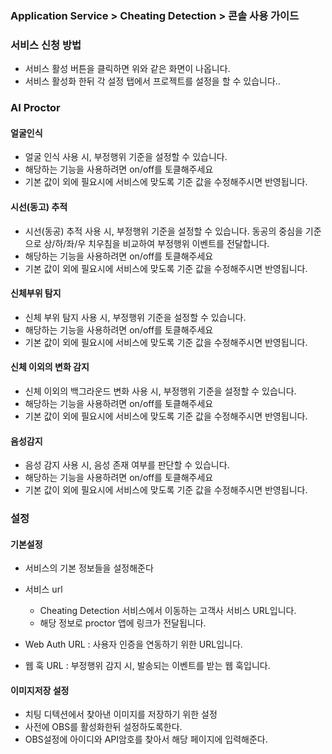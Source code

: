 ### Application Service > Cheating Detection > 콘솔 사용 가이드
### 서비스 신청 방법
* 서비스 활성 버튼을 클릭하면 위와 같은 화면이 나옵니다.
* 서비스 활성화 한뒤 각 설정 탭에서 프로젝트를 설정을 할 수 있습니다..

### AI Proctor
#### 얼굴인식
* 얼굴 인식 사용 시, 부정행위 기준을 설정할 수 있습니다.
* 해당하는 기능을 사용하려면 on/off를 토클해주세요
* 기본 값이 외에 필요시에 서비스에 맞도록 기준 값을 수정해주시면 반영됩니다.

#### 시선(동고) 추적
* 시선(동공) 추적 사용 시, 부정행위 기준을 설정할 수 있습니다. 동공의 중심을 기준으로 상/하/좌/우 치우침을 비교하여 부정행위 이벤트를 전달합니다.
* 해당하는 기능을 사용하려면 on/off를 토클해주세요
* 기본 값이 외에 필요시에 서비스에 맞도록 기준 값을 수정해주시면 반영됩니다.

#### 신체부위 탐지
* 신체 부위 탐지 사용 시, 부정행위 기준을 설정할 수 있습니다.
* 해당하는 기능을 사용하려면 on/off를 토클해주세요
* 기본 값이 외에 필요시에 서비스에 맞도록 기준 값을 수정해주시면 반영됩니다.

#### 신체 이외의 변화 감지
* 신체 이외의 백그라운드 변화 사용 시, 부정행위 기준을 설정할 수 있습니다.
* 해당하는 기능을 사용하려면 on/off를 토클해주세요
* 기본 값이 외에 필요시에 서비스에 맞도록 기준 값을 수정해주시면 반영됩니다.

#### 음성감지
* 음성 감지 사용 시, 음성 존재 여부를 판단할 수 있습니다.
* 해당하는 기능을 사용하려면 on/off를 토클해주세요
* 기본 값이 외에 필요시에 서비스에 맞도록 기준 값을 수정해주시면 반영됩니다.

### 설정
#### 기본설정
* 서비스의 기본 정보들을 설정해준다
* 서비스 url
  * Cheating Detection 서비스에서 이동하는 고객사 서비스 URL입니다.
  * 해당 정보로 proctor 앱에 링크가 전달됩니다.

* Web Auth URL : 사용자 인증을 연동하기 위한 URL입니다.
* 웹 훅 URL : 부정행위 감지 시, 발송되는 이벤트를 받는 웹 훅입니다.

#### 이미지저장 설정
* 치팅 디텍션에서 찾아낸 이미지를 저장하기 위한 설정
* 사전에 OBS를 활성화한뒤 설정하도록한다.
* OBS설정에 아이디와 API암호를 찾아서 해당 페이지에 입력해준다.

